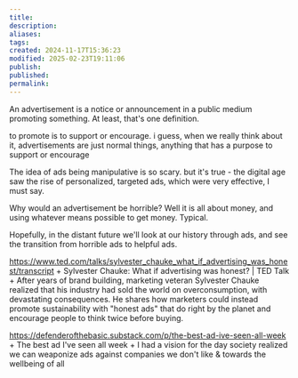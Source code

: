 ```yaml
---
title: 
description: 
aliases: 
tags: 
created: 2024-11-17T15:36:23
modified: 2025-02-23T19:11:06
publish: 
published: 
permalink: 
---
```




An advertisement is a notice or announcement in a public medium promoting something. At least, that's one definition.



to promote is to support or encourage. i guess, when we really think about it, advertisements are just normal things, anything that has a purpose to support or encourage


The idea of ads being manipulative is so scary. but it's true - the digital age saw the rise of personalized, targeted ads, which were very effective, I must say.

Why would an advertisement be horrible? Well it is all about money, and using whatever means possible to get money. Typical.


Hopefully, in the distant future we'll look at our history through ads, and see the transition from horrible ads to helpful ads.


https://www.ted.com/talks/sylvester_chauke_what_if_advertising_was_honest/transcript + Sylvester Chauke: What if advertising was honest? | TED Talk + After years of brand building, marketing veteran Sylvester Chauke realized that his industry had sold the world on overconsumption, with devastating consequences. He shares how marketers could instead promote sustainability with "honest ads" that do right by the planet and encourage people to think twice before buying.


https://defenderofthebasic.substack.com/p/the-best-ad-ive-seen-all-week + The best ad I've seen all week + I had a vision for the day society realized we can weaponize ads against companies we don't like & towards the wellbeing of all
